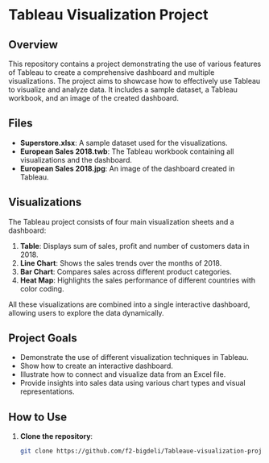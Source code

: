 # Tableau Visualization Project

## Overview
This repository contains a project demonstrating the use of various features of Tableau to create a comprehensive dashboard and multiple visualizations. The project aims to showcase how to effectively use Tableau to visualize and analyze data. It includes a sample dataset, a Tableau workbook, and an image of the created dashboard.

## Files

- **Superstore.xlsx**: A sample dataset used for the visualizations.
- **European Sales 2018.twb**: The Tableau workbook containing all visualizations and the dashboard.
- **European Sales 2018.jpg**: An image of the dashboard created in Tableau.

## Visualizations

The Tableau project consists of four main visualization sheets and a dashboard:

1. **Table**: Displays sum of sales, profit and number of customers data in 2018.
2. **Line Chart**: Shows the sales trends over the months of 2018.
3. **Bar Chart**: Compares sales across different product categories.
4. **Heat Map**: Highlights the sales performance of different countries with color coding.

All these visualizations are combined into a single interactive dashboard, allowing users to explore the data dynamically.

## Project Goals

- Demonstrate the use of different visualization techniques in Tableau.
- Show how to create an interactive dashboard.
- Illustrate how to connect and visualize data from an Excel file.
- Provide insights into sales data using various chart types and visual representations.

## How to Use

1. **Clone the repository**:
   ```bash
   git clone https://github.com/f2-bigdeli/Tableaue-visualization-project.git
